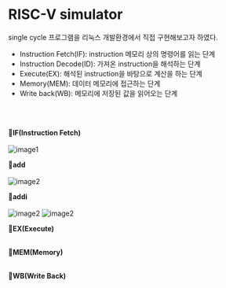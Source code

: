 
# RISC-V simulator

single cycle 프로그램을 리눅스 개발환경에서 직접 구현해보고자 하였다. 
* Instruction Fetch(IF): instruction 메모리 상의 명령어를 읽는 단계
* Instruction Decode(ID): 가져온 instruction을 해석하는 단계
* Execute(EX): 해석된 instruction을 바탕으로 계산을 하는 단계
* Memory(MEM): 데이터 메모리에 접근하는 단계
* Write back(WB): 메모리에 저장된 값을 읽어오는 단계

<br><br>

🌟**IF(Instruction Fetch)**<br><br>
![image1](https://user-images.githubusercontent.com/110325367/229280302-f8d73cae-7aef-446f-b1eb-3413d8612915.png)


🌟**add**<br><br>
![image2](https://user-images.githubusercontent.com/110325367/229280412-e2d35f90-a320-4cae-ac84-3815b82e0d38.png)

🌟**addi**<br><br>
![image2](https://user-images.githubusercontent.com/110325367/229280457-0ca75d24-8cf9-4265-991e-d8aeec16a81d.png)
![image2](https://user-images.githubusercontent.com/110325367/229280498-b67321bb-e777-4c8a-a98b-4981341702d0.png)


🌟**EX(Execute)**<br><br>

🌟**MEM(Memory)**<br><br>

🌟**WB(Write Back)**<br><br>
